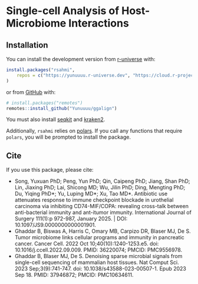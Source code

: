 Single-cell Analysis of Host-Microbiome Interactions
================

<!-- README.md is generated from README.Rmd. Please edit that file -->
<!-- badges: start -->
<!-- badges: end -->

## Installation

You can install the development version from
[r-universe](https://yunuuuu.r-universe.dev/rsahmi) with:

``` r
install.packages("rsahmi",
    repos = c("https://yunuuuu.r-universe.dev", "https://cloud.r-project.org")
)
```

or from [GitHub](https://github.com/Yunuuuu/rsahmi) with:

``` r
# install.packages("remotes")
remotes::install_github("Yunuuuu/ggalign")
```

You must also install [seqkit](https://bioinf.shenwei.me/seqkit/) and
[kraken2](https://github.com/DerrickWood/kraken2/wiki/Manual).

Additionally, `rsahmi` relies on
[polars](https://rpolars.github.io/index.html). If you call any
functions that require `polars`, you will be prompted to install the
package.

## Cite

If you use this package, please cite:

- Song, Yuxuan PhD; Peng, Yun PhD; Qin, Caipeng PhD; Jiang, Shan PhD;
  Lin, Jiaxing PhD; Lai, Shicong MD; Wu, Jilin PhD; Ding, Mengting PhD;
  Du, Yiqing PhD*; Yu, Luping MD*; Xu, Tao MD\*. Antibiotic use
  attenuates response to immune checkpoint blockade in urothelial
  carcinoma via inhibiting CD74-MIF/COPA: revealing cross-talk between
  anti-bacterial immunity and ant-itumor immunity. International Journal
  of Surgery 111(1):p 972-987, January 2025. \| DOI:
  10.1097/JS9.0000000000001901.
- Ghaddar B, Biswas A, Harris C, Omary MB, Carpizo DR, Blaser MJ, De S.
  Tumor microbiome links cellular programs and immunity in pancreatic
  cancer. Cancer Cell. 2022 Oct 10;40(10):1240-1253.e5. doi:
  10.1016/j.ccell.2022.09.009. PMID: 36220074; PMCID: PMC9556978.
- Ghaddar B, Blaser MJ, De S. Denoising sparse microbial signals from
  single-cell sequencing of mammalian host tissues. Nat Comput Sci. 2023
  Sep;3(9):741-747. doi: 10.1038/s43588-023-00507-1. Epub 2023 Sep 18.
  PMID: 37946872; PMCID: PMC10634611.
